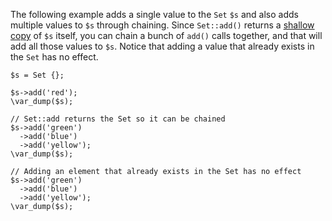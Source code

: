 The following example adds a single value to the `Set` `$s` and also adds multiple values to `$s` through chaining. Since `Set::add()` returns a [shallow copy](https://en.wikipedia.org/wiki/Object_copying#Shallow_copy) of `$s` itself, you can chain a bunch of `add()` calls together, and that will add all those values to `$s`. Notice that adding a value that already exists in the `Set` has no effect.

```basic-usage.hack
$s = Set {};

$s->add('red');
\var_dump($s);

// Set::add returns the Set so it can be chained
$s->add('green')
  ->add('blue')
  ->add('yellow');
\var_dump($s);

// Adding an element that already exists in the Set has no effect
$s->add('green')
  ->add('blue')
  ->add('yellow');
\var_dump($s);
```
